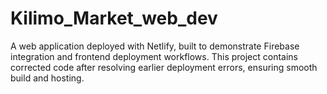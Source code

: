 # Kilimo_Market_web_dev
A web application deployed with Netlify, built to demonstrate Firebase integration and frontend deployment workflows. This project contains corrected code after resolving earlier deployment errors, ensuring smooth build and hosting.
